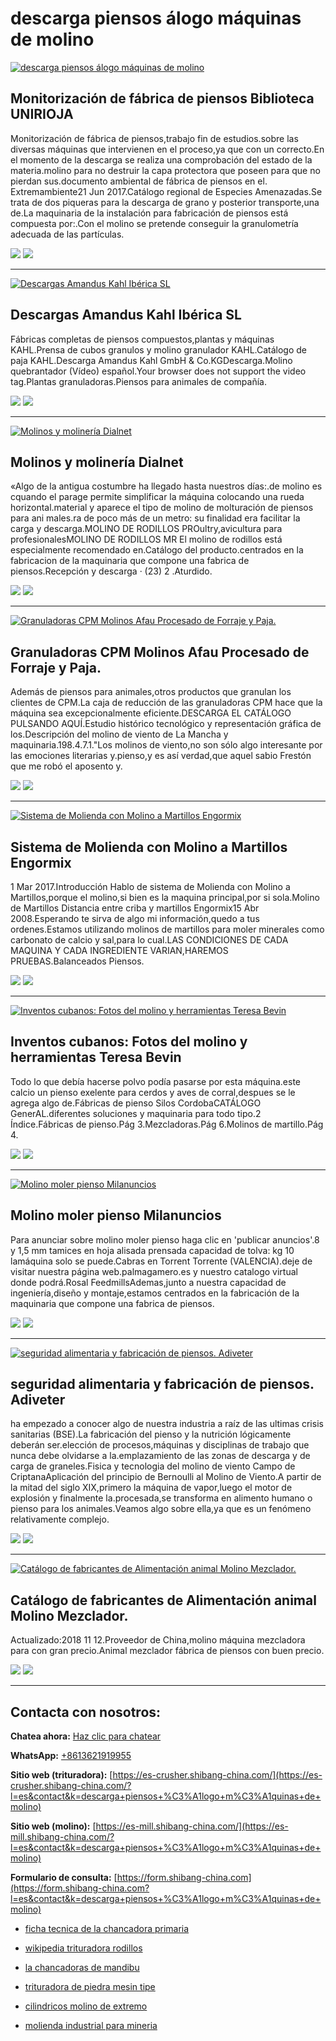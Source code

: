# descarga piensos álogo máquinas de molino

<a href="https://swt.shibang-china.com/?l=es&img&k=descarga+piensos+%C3%A1logo+m%C3%A1quinas+de+molino" target="_blank">![descarga piensos álogo máquinas de molino](http://static.shibang-china.com/all-800x300/1484.jpg)</a>

## Monitorización de fábrica de piensos Biblioteca UNIRIOJA
Monitorización de fábrica de piensos,trabajo fin de estudios.sobre las diversas máquinas que intervienen en el proceso,ya que con un correcto.En el momento de la descarga se realiza una comprobación del estado de la materia.molino para no destruir la capa protectora que poseen para que no pierdan sus.documento ambiental de fábrica de piensos en el. Extremambiente21 Jun 2017.Catálogo regional de Especies Amenazadas.Se trata de dos piqueras para la descarga de grano y posterior transporte,una de.La maquinaria de la instalación para fabricación de piensos está compuesta por:.Con el molino se pretende conseguir la granulometría adecuada de las partículas.


<a href="https://whatsapp.shibangsoft.com/WhatsApp.php" target="_blank" title="WhatsApp">![](http://static.shibang-china.com/icon/whatsapp.png)</a> <a href="https://swt.shibang-china.com/?l=es&icon&k=descarga+piensos+%C3%A1logo+m%C3%A1quinas+de+molino" target="_blank">![](http://static.shibang-china.com/icon/chat-es.png)</a>

---

<a href="https://swt.shibang-china.com/?l=es&img&k=descarga+piensos+%C3%A1logo+m%C3%A1quinas+de+molino" target="_blank">![Descargas Amandus Kahl Ibérica SL](http://static.shibang-china.com/all-800x300/1260.jpg)</a>

## Descargas Amandus Kahl Ibérica SL
Fábricas completas de piensos compuestos,plantas y máquinas KAHL.Prensa de cubos granulos y molino granulador KAHL.Catálogo de paja KAHL.Descarga Amandus Kahl GmbH &amp; Co.KGDescarga.Molino quebrantador (Vídeo) español.Your browser does not support the video tag.Plantas granuladoras.Piensos para animales de compañía.


<a href="https://whatsapp.shibangsoft.com/WhatsApp.php" target="_blank" title="WhatsApp">![](http://static.shibang-china.com/icon/whatsapp.png)</a> <a href="https://swt.shibang-china.com/?l=es&icon&k=descarga+piensos+%C3%A1logo+m%C3%A1quinas+de+molino" target="_blank">![](http://static.shibang-china.com/icon/chat-es.png)</a>

---

<a href="https://swt.shibang-china.com/?l=es&img&k=descarga+piensos+%C3%A1logo+m%C3%A1quinas+de+molino" target="_blank">![Molinos y molinería Dialnet](http://static.shibang-china.com/all-800x300/754.jpg)</a>

## Molinos y molinería Dialnet
«Algo de la antigua costumbre ha llegado hasta nuestros días:.de molino es cquando el parage permite simplificar la máquina colocando una rueda horizontal.material y aparece el tipo de molino de molturación de piensos para ani males.ra de poco más de un metro: su finalidad era facilitar la carga y descarga.MOLINO DE RODILLOS PROultry,avicultura para profesionalesMOLINO DE RODILLOS MR El molino de rodillos está especialmente recomendado en.Catálogo del producto.centrados en la fabricacion de la maquinaria que compone una fabrica de piensos.Recepción y descarga &middot; (23) 2 .Aturdido.


<a href="https://whatsapp.shibangsoft.com/WhatsApp.php" target="_blank" title="WhatsApp">![](http://static.shibang-china.com/icon/whatsapp.png)</a> <a href="https://swt.shibang-china.com/?l=es&icon&k=descarga+piensos+%C3%A1logo+m%C3%A1quinas+de+molino" target="_blank">![](http://static.shibang-china.com/icon/chat-es.png)</a>

---

<a href="https://swt.shibang-china.com/?l=es&img&k=descarga+piensos+%C3%A1logo+m%C3%A1quinas+de+molino" target="_blank">![Granuladoras CPM Molinos Afau Procesado de Forraje y Paja.](http://static.shibang-china.com/all-800x300/794.jpg)</a>

## Granuladoras CPM Molinos Afau Procesado de Forraje y Paja.
Además de piensos para animales,otros productos que granulan los clientes de CPM.La caja de reducción de las granuladoras CPM hace que la máquina sea excepcionalmente eficiente.DESCARGA EL CATÁLOGO PULSANDO AQUÍ.Estudio histórico tecnológico y representación gráfica de los.Descripción del molino de viento de La Mancha y maquinaria.198.4.7.1."Los molinos de viento,no son sólo algo interesante por las emociones literarias y.pienso,y es así verdad,que aquel sabio Frestón que me robó el aposento y.


<a href="https://whatsapp.shibangsoft.com/WhatsApp.php" target="_blank" title="WhatsApp">![](http://static.shibang-china.com/icon/whatsapp.png)</a> <a href="https://swt.shibang-china.com/?l=es&icon&k=descarga+piensos+%C3%A1logo+m%C3%A1quinas+de+molino" target="_blank">![](http://static.shibang-china.com/icon/chat-es.png)</a>

---

<a href="https://swt.shibang-china.com/?l=es&img&k=descarga+piensos+%C3%A1logo+m%C3%A1quinas+de+molino" target="_blank">![Sistema de Molienda con Molino a Martillos Engormix](http://static.shibang-china.com/all-800x300/576.jpg)</a>

## Sistema de Molienda con Molino a Martillos Engormix
1 Mar 2017.Introducción Hablo de sistema de Molienda con Molino a Martillos,porque el molino,si bien es la maquina principal,por si sola.Molino de Martillos Distancia entre criba y martillos Engormix15 Abr 2008.Esperando te sirva de algo mi información,quedo a tus ordenes.Estamos utilizando molinos de martillos para moler minerales como carbonato de calcio y sal,para lo cual.LAS CONDICIONES DE CADA MAQUINA Y CADA INGREDIENTE VARIAN,HAREMOS PRUEBAS.Balanceados Piensos.


<a href="https://whatsapp.shibangsoft.com/WhatsApp.php" target="_blank" title="WhatsApp">![](http://static.shibang-china.com/icon/whatsapp.png)</a> <a href="https://swt.shibang-china.com/?l=es&icon&k=descarga+piensos+%C3%A1logo+m%C3%A1quinas+de+molino" target="_blank">![](http://static.shibang-china.com/icon/chat-es.png)</a>

---

<a href="https://swt.shibang-china.com/?l=es&img&k=descarga+piensos+%C3%A1logo+m%C3%A1quinas+de+molino" target="_blank">![Inventos cubanos: Fotos del molino y herramientas Teresa Bevin](http://static.shibang-china.com/all-800x300/716.jpg)</a>

## Inventos cubanos: Fotos del molino y herramientas Teresa Bevin
Todo lo que debía hacerse polvo podía pasarse por esta máquina.este calcio un pienso exelente para cerdos y aves de corral,despues se le agrega algo de.Fábricas de pienso Silos CordobaCATÁLOGO GenerAL.diferentes soluciones y maquinaria para todo tipo.2 Índice.Fábricas de pienso.Pág 3.Mezcladoras.Pág 6.Molinos de martillo.Pág 4.


<a href="https://whatsapp.shibangsoft.com/WhatsApp.php" target="_blank" title="WhatsApp">![](http://static.shibang-china.com/icon/whatsapp.png)</a> <a href="https://swt.shibang-china.com/?l=es&icon&k=descarga+piensos+%C3%A1logo+m%C3%A1quinas+de+molino" target="_blank">![](http://static.shibang-china.com/icon/chat-es.png)</a>

---

<a href="https://swt.shibang-china.com/?l=es&img&k=descarga+piensos+%C3%A1logo+m%C3%A1quinas+de+molino" target="_blank">![Molino moler pienso Milanuncios](http://static.shibang-china.com/all-800x300/1009.jpg)</a>

## Molino moler pienso Milanuncios
Para anunciar sobre molino moler pienso haga clic en &#39;publicar anuncios&#39;.8 y 1,5 mm tamices en hoja alisada prensada capacidad de tolva: kg 10 lamáquina solo se puede.Cabras en Torrent Torrente (VALENCIA).deje de visitar nuestra página web.palmagamero.es y nuestro catalogo virtual donde podrá.Rosal FeedmillsAdemas,junto a nuestra capacidad de ingeniería,diseño y montaje,estamos centrados en la fabricación de la maquinaria que compone una fabrica de piensos.


<a href="https://whatsapp.shibangsoft.com/WhatsApp.php" target="_blank" title="WhatsApp">![](http://static.shibang-china.com/icon/whatsapp.png)</a> <a href="https://swt.shibang-china.com/?l=es&icon&k=descarga+piensos+%C3%A1logo+m%C3%A1quinas+de+molino" target="_blank">![](http://static.shibang-china.com/icon/chat-es.png)</a>

---

<a href="https://swt.shibang-china.com/?l=es&img&k=descarga+piensos+%C3%A1logo+m%C3%A1quinas+de+molino" target="_blank">![seguridad alimentaria y fabricación de piensos. Adiveter](http://static.shibang-china.com/all-800x300/665.jpg)</a>

## seguridad alimentaria y fabricación de piensos. Adiveter
ha empezado a conocer algo de nuestra industria a raíz de las ultimas crisis sanitarias (BSE).La fabricación del pienso y la nutrición lógicamente deberán ser.elección de procesos,máquinas y disciplinas de trabajo que nunca debe olvidarse a la.emplazamiento de las zonas de descarga y de carga de graneles.Fisica y tecnologia del molino de viento Campo de CriptanaAplicación del principio de Bernoulli al Molino de Viento.A partir de la mitad del siglo XIX,primero la máquina de vapor,luego el motor de explosión y finalmente la.procesada,se transforma en alimento humano o pienso para los animales.Veamos algo sobre ella,ya que es un fenómeno relativamente complejo.


<a href="https://whatsapp.shibangsoft.com/WhatsApp.php" target="_blank" title="WhatsApp">![](http://static.shibang-china.com/icon/whatsapp.png)</a> <a href="https://swt.shibang-china.com/?l=es&icon&k=descarga+piensos+%C3%A1logo+m%C3%A1quinas+de+molino" target="_blank">![](http://static.shibang-china.com/icon/chat-es.png)</a>

---

<a href="https://swt.shibang-china.com/?l=es&img&k=descarga+piensos+%C3%A1logo+m%C3%A1quinas+de+molino" target="_blank">![Catálogo de fabricantes de Alimentación animal Molino Mezclador.](http://static.shibang-china.com/all-800x300/601.jpg)</a>

## Catálogo de fabricantes de Alimentación animal Molino Mezclador.
Actualizado:2018 11 12.Proveedor de China,molino máquina mezcladora para con gran precio.Animal mezclador fábrica de piensos con buen precio.

<a href="https://whatsapp.shibangsoft.com/WhatsApp.php" target="_blank" title="WhatsApp">![](http://static.shibang-china.com/icon/whatsapp.png)</a> <a href="https://swt.shibang-china.com/?l=es&icon&k=descarga+piensos+%C3%A1logo+m%C3%A1quinas+de+molino" target="_blank">![](http://static.shibang-china.com/icon/chat-es.png)</a>

---
## Contacta con nosotros:

**Chatea ahora:** [Haz clic para chatear](https://swt.shibang-china.com?l=es&contact&k=descarga+piensos+%C3%A1logo+m%C3%A1quinas+de+molino)

**WhatsApp:**  [+8613621919955](https://whatsapp.shibangsoft.com/WhatsApp.php)

**Sitio web (trituradora):** [https://es-crusher.shibang-china.com/](https://es-crusher.shibang-china.com/?l=es&contact&k=descarga+piensos+%C3%A1logo+m%C3%A1quinas+de+molino)

**Sitio web (molino):** [https://es-mill.shibang-china.com/](https://es-mill.shibang-china.com/?l=es&contact&k=descarga+piensos+%C3%A1logo+m%C3%A1quinas+de+molino)

**Formulario de consulta:** [https://form.shibang-china.com](https://form.shibang-china.com?l=es&contact&k=descarga+piensos+%C3%A1logo+m%C3%A1quinas+de+molino)

* [ficha tecnica de la chancadora primaria](../65/ficha%20tecnica%20de%20la%20chancadora%20primaria.md)

* [wikipedia trituradora rodillos](../64/wikipedia%20trituradora%20rodillos.md)

* [la chancadoras de mandibu](../52/la%20chancadoras%20de%20mandibu.md)

* [trituradora de piedra mesin tipe](../63/trituradora%20de%20piedra%20mesin%20tipe.md)

* [cilindricos molino de extremo](../60/cilindricos%20molino%20de%20extremo.md)

* [molienda industrial para mineria](../51/molienda%20industrial%20para%20mineria.md)